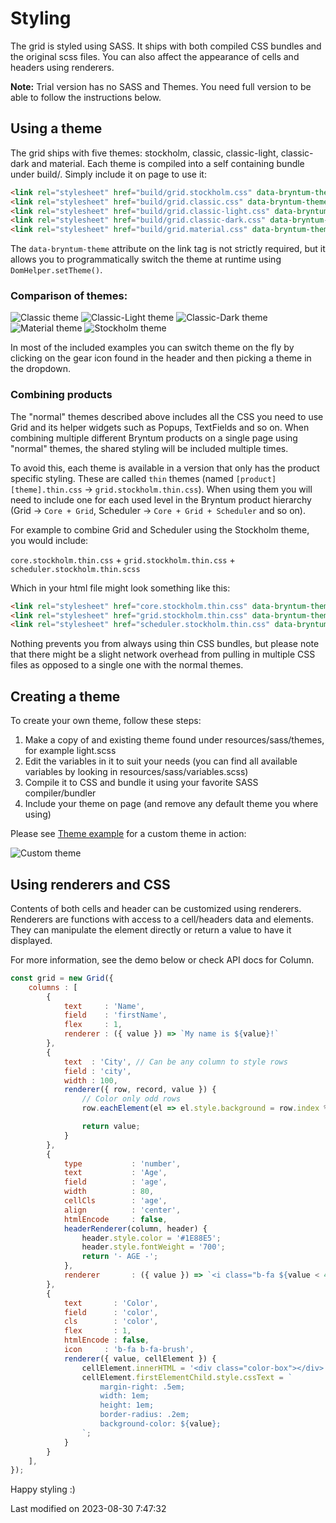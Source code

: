 # Styling
The grid is styled using SASS. It ships with both compiled CSS bundles and the original scss files. You can also affect
the appearance of cells and headers using renderers.

**Note:** Trial version has no SASS and Themes. You need full version to be able to follow the instructions below.

## Using a theme

The grid ships with five themes: stockholm, classic, classic-light, classic-dark and material. Each theme is compiled into a self 
containing bundle under build/. Simply include it on page to use it:

```html
<link rel="stylesheet" href="build/grid.stockholm.css" data-bryntum-theme>
<link rel="stylesheet" href="build/grid.classic.css" data-bryntum-theme>
<link rel="stylesheet" href="build/grid.classic-light.css" data-bryntum-theme>
<link rel="stylesheet" href="build/grid.classic-dark.css" data-bryntum-theme>
<link rel="stylesheet" href="build/grid.material.css" data-bryntum-theme>
```

<div class="note">
The <code>data-bryntum-theme</code> attribute on the link tag is not strictly required, but it allows you to 
programmatically switch the theme at runtime using <code>DomHelper.setTheme()</code>.
</div>

### Comparison of themes:

![Classic theme](Grid/themes/thumb.classic.png "Default theme")
![Classic-Light theme](Grid/themes/thumb.classic-light.png "Light theme")
![Classic-Dark theme](Grid/themes/thumb.classic-dark.png "Dark theme")
![Material theme](Grid/themes/thumb.material.png "Material theme")
![Stockholm theme](Grid/themes/thumb.stockholm.png "Stockholm theme")

In most of the included examples you can switch theme on the fly by clicking on the gear icon found in the header and
then picking a theme in the dropdown.

### Combining products

The "normal" themes described above includes all the CSS you need to use Grid and its helper widgets such as Popups,
TextFields and so on. When combining multiple different Bryntum products on a single page using "normal" themes, the
shared styling will be included multiple times.

To avoid this, each theme is available in a version that only has the product specific styling. These are called `thin`
themes (named `[product][theme].thin.css` -> `grid.stockholm.thin.css`). When using them you will need to include one
for each used level in the Bryntum product hierarchy (Grid -> `Core + Grid`, Scheduler -> `Core + Grid + Scheduler` and
so on).

For example to combine Grid and Scheduler using the Stockholm theme, you would include:

`core.stockholm.thin.css` + `grid.stockholm.thin.css` + `scheduler.stockholm.thin.scss`

Which in your html file might look something like this:

```html
<link rel="stylesheet" href="core.stockholm.thin.css" data-bryntum-theme>
<link rel="stylesheet" href="grid.stockholm.thin.css" data-bryntum-theme>
<link rel="stylesheet" href="scheduler.stockholm.thin.css" data-bryntum-theme>
```

<div class="note">
Nothing prevents you from always using thin CSS bundles, but please note that there might be a slight network overhead 
from pulling in multiple CSS files as opposed to a single one with the normal themes.
</div>

## Creating a theme

To create your own theme, follow these steps:

1. Make a copy of and existing theme found under resources/sass/themes, for example light.scss
2. Edit the variables in it to suit your needs (you can find all available variables by looking in resources/sass/variables.scss)
3. Compile it to CSS and bundle it using your favorite SASS compiler/bundler
4. Include your theme on page (and remove any default theme you where using)

Please see <a href="../examples/theme/" target="_blank">Theme example</a> for a custom theme in action:

![Custom theme](Grid/themes/thumb.custom.png "Custom theme")

## Using renderers and CSS

Contents of both cells and header can be customized using renderers. Renderers are functions with access to a cell/headers
data and elements. They can manipulate the element directly or return a value to have it displayed.

For more information, see the demo below or check API docs for Column.

<div class="external-example" data-file="Grid/guides/styling/renderers.js"></div>

```javascript
const grid = new Grid({
    columns : [
        {
            text     : 'Name',
            field    : 'firstName',
            flex     : 1,
            renderer : ({ value }) => `My name is ${value}!`
        },
        {
            text  : 'City', // Can be any column to style rows
            field : 'city',
            width : 100,
            renderer({ row, record, value }) {
                // Color only odd rows
                row.eachElement(el => el.style.background = row.index % 2 === 0 ? '#b2ffe9' : '#ffffff');

                return value;
            }
        },
        {
            type           : 'number',
            text           : 'Age',
            field          : 'age',
            width          : 80,
            cellCls        : 'age',
            align          : 'center',
            htmlEncode     : false,
            headerRenderer(column, header) {
                header.style.color = '#1E88E5';
                header.style.fontWeight = '700';
                return '- AGE -';
            },
            renderer       : ({ value }) => `<i class="b-fa ${value < 40 ? 'b-fa-child' : 'b-fa-male'}"></i>`
        },
        {
            text       : 'Color',
            field      : 'color',
            cls        : 'color',
            flex       : 1,
            htmlEncode : false,
            icon     : 'b-fa b-fa-brush',
            renderer({ value, cellElement }) {
                cellElement.innerHTML = '<div class="color-box"></div>' + value;
                cellElement.firstElementChild.style.cssText = `
                    margin-right: .5em;
                    width: 1em;
                    height: 1em;
                    border-radius: .2em;
                    background-color: ${value};
                `;
            }
        }
    ],
});
```

Happy styling :)


<p class="last-modified">Last modified on 2023-08-30 7:47:32</p>